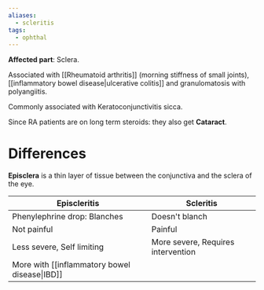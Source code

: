 ```yaml
---
aliases:
  - scleritis
tags:
  - ophthal
---
```

**Affected part**: Sclera.

Associated with [[Rheumatoid arthritis]] (morning stiffness of small joints), [[inflammatory bowel disease|ulcerative colitis]] and granulomatosis with polyangiitis.

Commonly associated with Keratoconjunctivitis sicca.  
  
Since RA patients are on long term steroids: they also get **Cataract**.
# Differences
**Episclera** is a thin layer of tissue between the conjunctiva and the sclera of the eye. 

| Episcleritis                                  | Scleritis                          |
| --------------------------------------------- | ---------------------------------- |
| Phenylephrine drop: Blanches                  | Doesn't blanch                     |
| Not painful                                   | Painful                            |
| Less severe, Self limiting                    | More severe, Requires intervention |
| More with [[inflammatory bowel disease\|IBD]] |                                    |